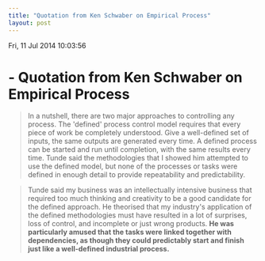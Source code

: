 ```yaml
---
title: "Quotation from Ken Schwaber on Empirical Process"
layout: post 
---
```



Fri, 11 Jul 2014 10:03:56 

# - Quotation from Ken Schwaber on Empirical Process

>In a nutshell, there are two major approaches to controlling any process.  The 'defined' process control model requires that every piece of work be completely understood.  Give a well-defined set of inputs, the same outputs are generated every time.  A defined process can be started and run until completion, with the same results every time.  Tunde said the methodologies that I showed him attempted to use the defined model, but none of the processes or tasks were defined in enough detail to provide repeatability and predictability.

>Tunde said my business was an intellectually intensive business that required too much thinking and creativity to be a good candidate for the defined approach.  He theorised that my industry's application of the defined methodologies must have resulted in a lot of surprises, loss of control, and incomplete or just wrong products. **He was particularly amused that the tasks were linked together with dependencies, as though they could predictably start and finish just like a well-defined industrial process.**
